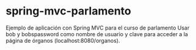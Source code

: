 # spring-mvc-parlamento
Ejemplo de aplicación con Spring MVC para el curso de parlamento
Usar bob y bobspassword como nombre de usuario y clave para acceder a la página de órganos (localhost:8080/organos).